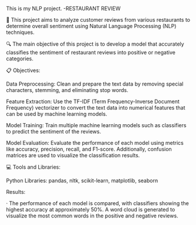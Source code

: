 This is my NLP project. -RESTAURANT REVIEW



🎯 This project aims to analyze customer reviews from various restaurants to determine overall sentiment using Natural Language Processing (NLP) techniques.



🔍 The main objective of this project is to develop a model that accurately classifies the sentiment of restaurant reviews into positive or negative categories.



📋 Objectives:



Data Preprocessing: Clean and prepare the text data by removing special characters, stemming, and eliminating stop words.



Feature Extraction: Use the TF-IDF (Term Frequency-Inverse Document Frequency) vectorizer to convert the text data into numerical features that can be used by machine learning models.



Model Training: Train multiple machine learning models such as classifiers to predict the sentiment of the reviews.



Model Evaluation: Evaluate the performance of each model using metrics like accuracy, precision, recall, and F1-score. Additionally, confusion matrices are used to visualize the classification results.



💻 Tools and Libraries:

Python Libraries: pandas, nltk, scikit-learn, matplotlib, seaborn



Results:

·        The performance of each model is compared, with classifiers showing the highest accuracy at approximately 50%. A word cloud is generated to visualize the most common words in the positive and negative reviews.

